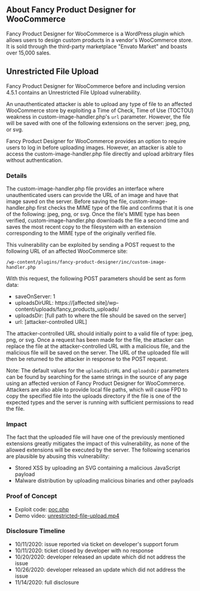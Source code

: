 ## About Fancy Product Designer for WooCommerce
Fancy Product Designer for WooCommerce is a WordPress plugin which allows users to design custom products in a vendor's WooCommerce store. It is sold through the third-party marketplace "Envato Market" and boasts over 15,000 sales.

## Unrestricted File Upload
Fancy Product Designer for WooCommerce before and including version 4.5.1 contains an Unrestricted File Upload vulnerability.

An unauthenticated attacker is able to upload any type of file to an affected WooCommerce store by exploiting a Time of Check, Time of Use (TOCTOU) weakness in custom-image-handler.php's `url` parameter. However, the file will be saved with one of the following extensions on the server: jpeg, png, or svg.

Fancy Product Designer for WooCommerce provides an option to require users to log in before uploading images. However, an attacker is able to access the custom-image-handler.php file directly and upload arbitrary files without authentication.

### Details
The custom-image-handler.php file provides an interface where unauthenticated users can provide the URL of an image and have that image saved on the server. Before saving the file, custom-image-handler.php first checks the MIME type of the file and confirms that it is one of the following: jpeg, png, or svg. Once the file's MIME type has been verified, custom-image-handler.php downloads the file a second time and saves the most recent copy to the filesystem with an extension corresponding to the MIME type of the originally verified file.

This vulnerability can be exploited by sending a POST request to the following URL of an affected WooCommerce site:

    /wp-content/plugins/fancy-product-designer/inc/custom-image-handler.php

With this request, the following POST parameters should be sent as form data:
 - saveOnServer: 1
 - uploadsDirURL: https://[affected site]/wp-content/uploads/fancy_products_uploads/
 - uploadsDir: [full path to where the file should be saved on the server]
 - url: [attacker-controlled URL]

The attacker-controlled URL should initially point to a valid file of type: jpeg, png, or svg. Once a request has been made for the file, the attacker can replace the file at the attacker-controlled URL with a malicious file, and the malicious file will be saved on the server. The URL of the uploaded file will then be returned to the attacker in response to the POST request.

Note: The default values for the `uploadsDirURL` and `uploadsDir` parameters can be found by searching for the same strings in the source of any page using an affected version of Fancy Product Designer for WooCommerce. Attackers are also able to provide local file paths, which will cause FPD to copy the specified file into the uploads directory if the file is one of the expected types and the server is running with sufficient permissions to read the file.

### Impact
The fact that the uploaded file will have one of the previously mentioned extensions greatly mitigates the impact of this vulnerability, as none of the allowed extensions will be executed by the server. The following scenarios are plausible by abusing this vulnerability:
 - Stored XSS by uploading an SVG containing a malicious JavaScript payload
 - Malware distribution by uploading malicious binaries and other payloads

### Proof of Concept
 - Exploit code: [poc.php](https://github.com/jdgregson/Disclosures/blob/master/fancy-product-designer/unrestricted-file-upload/poc.php)
 - Demo video: [unrestricted-file-upload.mp4](https://raw.githubusercontent.com/jdgregson/Disclosures/master/fancy-product-designer/unrestricted-file-upload/unrestricted-file-upload.mp4)

### Disclosure Timeline
 - 10/11/2020: issue reported via ticket on developer's support forum
 - 10/11/2020: ticket closed by developer with no response
 - 10/20/2020: developer released an update which did not address the issue
 - 10/26/2020: developer released an update which did not address the issue
 - 11/14/2020: full disclosure
